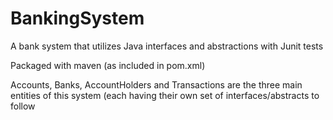 # BankingSystem
A bank system that utilizes Java interfaces and abstractions with Junit tests

Packaged with maven (as included in pom.xml)

Accounts, Banks, AccountHolders and Transactions are the three main entities of this system (each having their own set of interfaces/abstracts to follow
